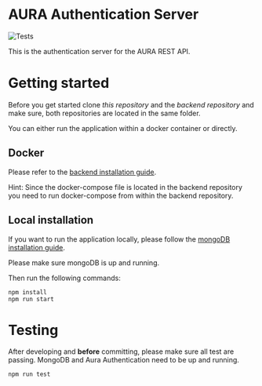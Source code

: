 # AURA Authentication Server

![Tests](https://github.com/teco-kit/explorer-auth/workflows/Tests/badge.svg?branch=master)

This is the authentication server for the AURA REST API.

# Getting started
Before you get started clone *this repository* and the *backend repository* 
and make sure, both repositories are located in the same folder.

You can either run the application within a docker container or directly.

## Docker 
Please refer to the <a href="https://aura-development.visualstudio.com/Aura/_git/backend.database-abstraction">backend installation guide</a>. 

Hint: Since the docker-compose file is located in the backend repository you need to 
run docker-compose from within the backend repository.

## Local installation
If you want to run the application locally, please follow the 
<a href="https://docs.mongodb.com/manual/installation/">mongoDB installation guide</a>.

Please make sure mongoDB is up and running.

Then run the following commands:
                                                                     
```
npm install
npm run start
```

# Testing
After developing and **before** committing, please make sure all test are passing. MongoDB and Aura Authentication
need to be up and running.

```
npm run test
```
